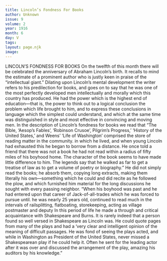 ```yaml
---
title: Lincoln’s Fondness For Books
author: Unknown
issue: 9
volume: 2
year: 1916
month: 6
day: V
tags:
layout: page.njk
image:
---
```

LINCOLN’S FONDNESS FOR BOOKS       On the twelfth of this month there will be celebrated the anniversary of Abraham Lincoln’s birth. It recalls to mind the estimate of a prominent author who is justly keen in praise of the “intellectual giant.” Dilating upon Lincoln’s mental development the writer refers to his predilection for books, and goes on to say that he was one of the most perfectly developed men intellectually and morally which this country has produced. He had the power which is the highest end of education—that is, the power to think out to a logical conclusion the problem which life brought to him, and to express these conclusions in language which the simplest could understand, and which at the same time was distinguished in style and most effective in convincing and moving men.       In the description of Lincoln’s fondness for books we read that “The Bible, ‘Aesop’s Fables’, ‘Robinson Crusoe’, Pilgrim’s Progress,’ ‘History of the United States,’ and Weens’ ‘Life of Washington’ comprised the store of reading matter in the community. in which he lived, and when young Lincoln had exhausted this he began to borrow from a distance. He once told a friend that there was not a book he had not read within a radius of fifty miles of his boyhood home. The character of the book seems to have made little difference to him. The legends say that he walked as far to get a treatise of law as to get a volume of poetry or biography.”       He did not simply read the books; he absorb them, copying long extracts, making them literally his own—something which he could and did recite as he followed the plow, and which furnished him material for the long discussions he sought with every passing neighbor.      “When his boyhood was past and he had entered upon that career of Jack-of-all-trades which he was forced to pursue until. he was nearly 25 years old, continued to read much in the intervals of railsplitting, flatboating, storekeeping, acting as village postmaster and deputy In this period of life he made a through and critical acquaintance with Shakespeare and Burns. It is rarely indeed that a person found so well versed in Shakespeare as Lincoln was. He could quote pages from many of the plays and had a ‘very clear and intelligent opinion of the meaning of difficult passages. He was fond of seeing the plays acted, and while in Washington as President of the United States, never missed a Shakespearean play if he could help it. Often he sent for the leading actor after it was over and discussed the arrangement of the play, amazing his auditors by his knowledge.”    


